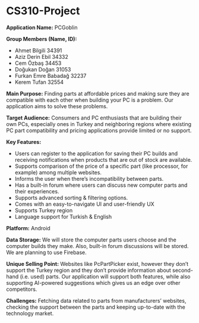 # CS310-Project

**Application Name:** PCGoblin  

**Group Members (Name, ID):**  
  * Ahmet Bilgili 34391  
  * Aziz Derin Ebil 34332  
  * Cem Özbaş 34453  
  * Doğukan Doğan 31053  
  * Furkan Emre Babadağ 32237  
  * Kerem Tufan 32554  

**Main Purpose:**  Finding parts at affordable prices and making sure they are compatible with each other when building your PC is a problem. Our application aims to solve these problems.  

**Target Audience:**  Consumers and PC enthusiasts that are building their own PCs, especially ones in Turkey and neighboring regions where existing PC part compatibility and pricing applications provide limited or no support.  

**Key Features:**  
  - Users can register to the application for saving their PC builds and receiving notifications when products that are out of stock are available.  
  - Supports comparison of the price of a specific part (like processor, for example) among multiple websites.  
  - Informs the user when there’s incompatibility between parts.  
  - Has a built-in forum where users can discuss new computer parts and their experiences.  
  - Supports advanced sorting & filtering options.  
  - Comes with an easy-to-navigate UI and user-friendly UX  
  - Supports Turkey region  
  - Language support for Turkish & English

**Platform:** Android  

**Data Storage:** We will store the computer parts users choose and the computer builds they make. Also, built-in forum discussions will be stored. We are planning to use Firebase.  

**Unique Selling Point:** Websites like PcPartPicker exist, however they don’t support the Turkey region and they don’t provide information about second-hand (i.e. used) parts. Our application will support both features, while also supporting AI-powered suggestions which gives us an edge over other competitors.  

**Challenges:** Fetching data related to parts from manufacturers’ websites, checking the support between the parts and keeping up-to-date with the technology market.  
